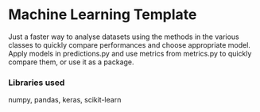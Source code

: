 # Machine Learning Template
Just a faster way to analyse datasets using the methods in the various classes to quickly compare performances and choose appropriate model.
Apply models in predictions.py and use metrics from metrics.py to quickly compare them, or use it as a package.

### Libraries used
numpy, pandas, keras, scikit-learn
